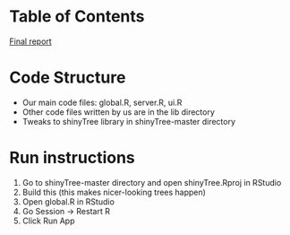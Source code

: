 # Table of Contents

[Final report](https://github.com/mgottl04/neuroelectrovisuals/blob/master/report/finalreport.pdf)

# Code Structure

- Our main code files: global.R, server.R, ui.R
- Other code files written by us are in the lib directory
- Tweaks to shinyTree library in shinyTree-master directory

# Run instructions

1. Go to shinyTree-master directory and open shinyTree.Rproj in RStudio
2. Build this (this makes nicer-looking trees happen)
3. Open global.R in RStudio
4. Go Session -> Restart R
5. Click Run App
